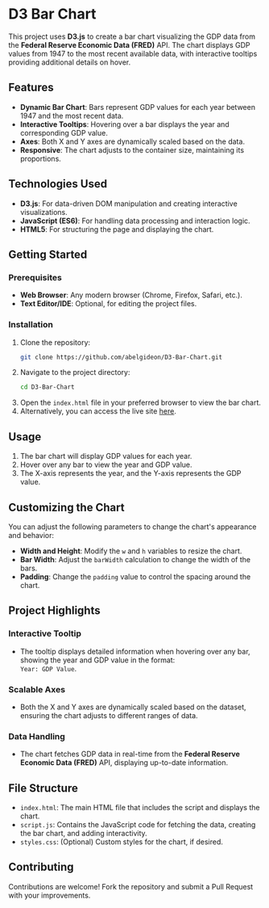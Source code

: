 # D3 Bar Chart

This project uses **D3.js** to create a bar chart visualizing the GDP data from the **Federal Reserve Economic Data (FRED)** API. The chart displays GDP values from 1947 to the most recent available data, with interactive tooltips providing additional details on hover.

## Features

- **Dynamic Bar Chart**: Bars represent GDP values for each year between 1947 and the most recent data.
- **Interactive Tooltips**: Hovering over a bar displays the year and corresponding GDP value.
- **Axes**: Both X and Y axes are dynamically scaled based on the data.
- **Responsive**: The chart adjusts to the container size, maintaining its proportions.

## Technologies Used

- **D3.js**: For data-driven DOM manipulation and creating interactive visualizations.
- **JavaScript (ES6)**: For handling data processing and interaction logic.
- **HTML5**: For structuring the page and displaying the chart.

## Getting Started

### Prerequisites

- **Web Browser**: Any modern browser (Chrome, Firefox, Safari, etc.).
- **Text Editor/IDE**: Optional, for editing the project files.

### Installation

1. Clone the repository:  
   ```bash
   git clone https://github.com/abelgideon/D3-Bar-Chart.git
   ```
2. Navigate to the project directory:  
   ```bash
   cd D3-Bar-Chart
   ```
3. Open the `index.html` file in your preferred browser to view the bar chart.
4. Alternatively, you can access the live site [here](https://abelgideon.github.io/D3-Bar-Chart/).

## Usage

1. The bar chart will display GDP values for each year.
2. Hover over any bar to view the year and GDP value.
3. The X-axis represents the year, and the Y-axis represents the GDP value.

## Customizing the Chart

You can adjust the following parameters to change the chart's appearance and behavior:

- **Width and Height**: Modify the `w` and `h` variables to resize the chart.
- **Bar Width**: Adjust the `barWidth` calculation to change the width of the bars.
- **Padding**: Change the `padding` value to control the spacing around the chart.

## Project Highlights

### Interactive Tooltip

- The tooltip displays detailed information when hovering over any bar, showing the year and GDP value in the format:  
  `Year: GDP Value`.

### Scalable Axes

- Both the X and Y axes are dynamically scaled based on the dataset, ensuring the chart adjusts to different ranges of data.

### Data Handling

- The chart fetches GDP data in real-time from the **Federal Reserve Economic Data (FRED)** API, displaying up-to-date information.


## File Structure

- `index.html`: The main HTML file that includes the script and displays the chart.
- `script.js`: Contains the JavaScript code for fetching the data, creating the bar chart, and adding interactivity.
- `styles.css`: (Optional) Custom styles for the chart, if desired.

## Contributing

Contributions are welcome! Fork the repository and submit a Pull Request with your improvements.